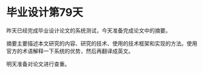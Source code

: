 # 毕业设计第79天

昨天已经完成毕业设计论文的系统测试，今天准备完成论文中的摘要。

摘要主要描述本文研究的内容、研究的技术、使用的技术框架和实现的方法。使用官方的术语解释一下系统的优势，然后再翻译成英文。

明天准备对论文进行查重。

